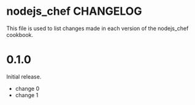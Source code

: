 # nodejs_chef CHANGELOG

This file is used to list changes made in each version of the nodejs_chef cookbook.

# 0.1.0

Initial release.

- change 0
- change 1

